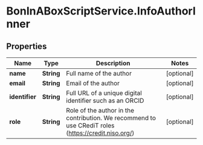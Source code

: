 # BonInABoxScriptService.InfoAuthorInner

## Properties

Name | Type | Description | Notes
------------ | ------------- | ------------- | -------------
**name** | **String** | Full name of the author | [optional] 
**email** | **String** | Email of the author | [optional] 
**identifier** | **String** | Full URL of a unique digital identifier such as an ORCID | [optional] 
**role** | **String** | Role of the author in the contribution. We recommend to use CRediT roles (https://credit.niso.org/) | [optional] 


